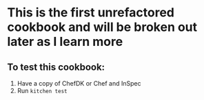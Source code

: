 # This is the first unrefactored cookbook and will be broken out later as I learn more

## To test this cookbook:
1. Have a copy of ChefDK or Chef and InSpec
2. Run `kitchen test`
